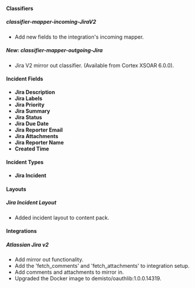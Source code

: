 
#### Classifiers
##### classifier-mapper-incoming-JiraV2
- Add new fields to the integration's incoming mapper.
##### New: classifier-mapper-outgoing-Jira
- Jira V2 mirror out classifier. (Available from Cortex XSOAR 6.0.0).

#### Incident Fields
- **Jira Description**
- **Jira Labels**
- **Jira Priority**
- **Jira Summary**
- **Jira Status**
- **Jira Due Date**
- **Jira Reporter Email**
- **Jira Attachments**
- **Jira Reporter Name**
- **Created Time**

#### Incident Types
- **Jira Incident**

#### Layouts
##### Jira Incident Layout
 - Added incident layout to content pack.


#### Integrations
##### Atlassian Jira v2
- Add mirror out functionality.
- Add the 'fetch_comments' and 'fetch_attachments' to integration setup.
- Add comments and attachments to mirror in.
- Upgraded the Docker image to demisto/oauthlib:1.0.0.14319.
